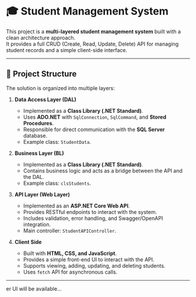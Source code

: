 # 🎓 Student Management System

This project is a **multi-layered student management system** built with a clean architecture approach.  
It provides a full CRUD (Create, Read, Update, Delete) API for managing student records and a simple client-side interface.

---

## 📌 Project Structure

The solution is organized into multiple layers:

1. **Data Access Layer (DAL)**  
   - Implemented as a **Class Library (.NET Standard)**.  
   - Uses **ADO.NET** with `SqlConnection`, `SqlCommand`, and **Stored Procedures**.  
   - Responsible for direct communication with the **SQL Server** database.  
   - Example class: `StudentData`.

2. **Business Layer (BL)**  
   - Implemented as a **Class Library (.NET Standard)**.  
   - Contains business logic and acts as a bridge between the API and the DAL.  
   - Example class: `clsStudents`.

3. **API Layer (Web Layer)**  
   - Implemented as an **ASP.NET Core Web API**.  
   - Provides RESTful endpoints to interact with the system.  
   - Includes validation, error handling, and Swagger/OpenAPI integration.  
   - Main controller: `StudentAPIController`.

4. **Client Side**  
   - Built with **HTML, CSS, and JavaScript**.  
   - Provides a simple front-end UI to interact with the API.  
   - Supports viewing, adding, updating, and deleting students.  
   - Uses `fetch` API for asynchronous calls.

---
er UI will be available...
